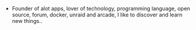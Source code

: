 - Founder of alot apps, lover of technology, programming language, open source, forum, docker, unraid and arcade, I like to discover and learn new things..
  <br>





































































































































































































































































































































































































































































































































































































































































































































































